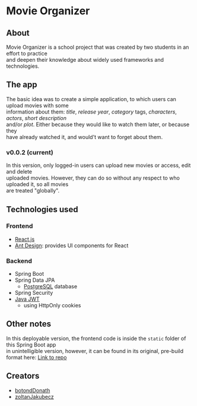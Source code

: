 # Movie Organizer

## About

Movie Organizer is a school project that was created by two students in an effort to practice  
and deepen their knowledge about widely used frameworks and technologies.

## The app

The basic idea was to create a simple application, to which users can upload movies with some  
information about them: _title_, _release year_, _category_ tags, _characters_, _actors_, _short description_  
and/or _plot_. Either because they would like to watch them later, or because they  
have already watched it, and would't want to forget about them.

### v0.0.2 (current)

In this version, only logged-in users can upload new movies or access, edit and delete  
uploaded movies. However, they can do so without any respect to who uploaded it, so all movies  
are treated "globally".

## Technologies used

### Frontend

- [React.js](https://reactjs.org/)
- [Ant Design](https://ant.design/): provides UI components for React

### Backend

- Spring Boot
- Spring Data JPA
  - [PostgreSQL](https://www.postgresql.org/) database
- Spring Security
- [Java JWT](https://github.com/jwtk/jjwt)
  - using HttpOnly cookies
  
## Other notes

In this deployable version, the frontend code is inside the `static` folder of this Spring Boot app  
in unintelligible version, however, it can be found in its original, pre-build format here:
[Link to repo](https://github.com/zoltanJakubecz/movie-organizer-frontend)

## Creators

- [botondDonath](https://github.com/botondDonath)
- [zoltanJakubecz](https://github.com/zoltanJakubecz)
